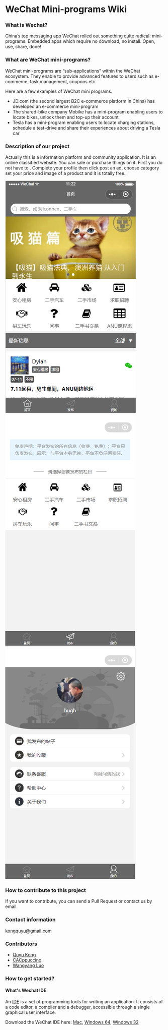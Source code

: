 # WeChat Mini-programs Wiki

### What is Wechat?
China’s top messaging app WeChat rolled out something quite radical: mini-programs. Embedded apps which require no download, no install. Open, use, share, done!

### What are WeChat mini-programs?
WeChat mini-programs are “sub-applications” within the WeChat ecosystem.
They enable to provide advanced features to users such as e-commerce, task management, coupons etc.

Here are a few examples of WeChat mini programs.
+ JD.com (the second largest B2C e-commerce platform in China) has developed an e-commerce mini-program
+ The shared-bike company Mobike has a mini-program enabling users to locate bikes, unlock them and top-up their account
+ Tesla has a mini-program enabling users to locate charging stations, schedule a test-drive and share their experiences about driving a Tesla car

### Description of our project
Actually this is a information platform and community application. It is an online classified website. You can sale or purchase things on it. First you do not have to . Complete your profile then click post an ad, choose category set your price and image of a product and it is totally free.


![Main page](https://github.com/hugh1209/wechatapp/blob/master/Screenshot/1526779406(1).png)
![Category page](https://github.com/hugh1209/wechatapp/blob/master/Screenshot/1526779437(1).png)
![Home page](https://github.com/hugh1209/wechatapp/blob/master/Screenshot/1526779464(1).png)

### How to contribute to this project
If you want to contribute, you can send a Pull Request or contact us by email.

### Contact information
kongquyu@gmail.com

### Contributors

- [Quyu Kong](https://github.com/qykong)
- [CACppuccino](https://github.com/CACppuccino)
- [Wangyang Luo](https://github.com/hugh1209)

### How to get started?

#### What's Wechat IDE
An [IDE](https://mp.weixin.qq.com/debug/wxadoc/introduction/index.html?t=201758) is a set of programming tools for writing an application. It consists of a code editor, a compiler and a debugger, accessible through a single graphical user interface.

Download the WeChat IDE here:
 [Mac](https://servicewechat.com/wxa-dev-logic/download_redirect?type=darwin&from=mpwiki), [Windows 64](https://servicewechat.com/wxa-dev-logic/download_redirect?type=darwin&from=mpwiki), [Windows 32](https://servicewechat.com/wxa-dev-logic/download_redirect?type=ia32&from=mpwiki)



